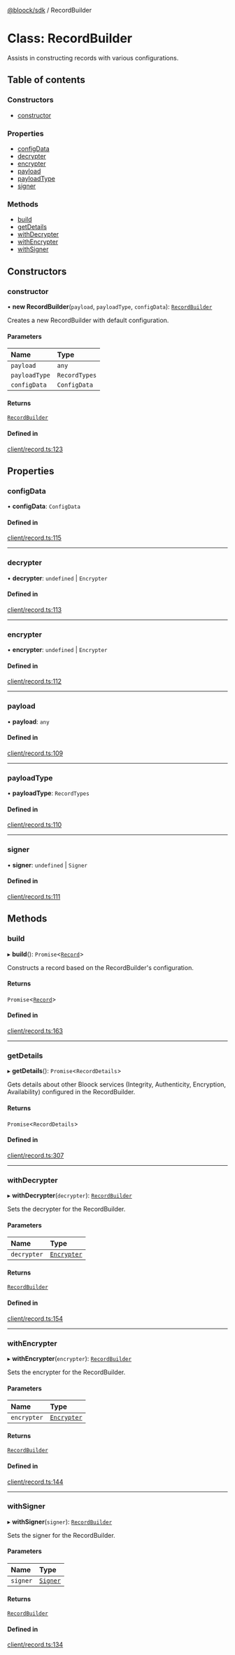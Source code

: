 [@bloock/sdk](../index.md) / RecordBuilder

# Class: RecordBuilder

Assists in constructing records with various configurations.

## Table of contents

### Constructors

- [constructor](RecordBuilder.md#constructor)

### Properties

- [configData](RecordBuilder.md#configdata)
- [decrypter](RecordBuilder.md#decrypter)
- [encrypter](RecordBuilder.md#encrypter)
- [payload](RecordBuilder.md#payload)
- [payloadType](RecordBuilder.md#payloadtype)
- [signer](RecordBuilder.md#signer)

### Methods

- [build](RecordBuilder.md#build)
- [getDetails](RecordBuilder.md#getdetails)
- [withDecrypter](RecordBuilder.md#withdecrypter)
- [withEncrypter](RecordBuilder.md#withencrypter)
- [withSigner](RecordBuilder.md#withsigner)

## Constructors

### constructor

• **new RecordBuilder**(`payload`, `payloadType`, `configData`): [`RecordBuilder`](RecordBuilder.md)

Creates a new RecordBuilder with default configuration.

#### Parameters

| Name | Type |
| :------ | :------ |
| `payload` | `any` |
| `payloadType` | `RecordTypes` |
| `configData` | `ConfigData` |

#### Returns

[`RecordBuilder`](RecordBuilder.md)

#### Defined in

[client/record.ts:123](https://github.com/bloock/bloock-sdk/blob/4afdb4b/languages/js/src/client/record.ts#L123)

## Properties

### configData

• **configData**: `ConfigData`

#### Defined in

[client/record.ts:115](https://github.com/bloock/bloock-sdk/blob/4afdb4b/languages/js/src/client/record.ts#L115)

___

### decrypter

• **decrypter**: `undefined` \| `Encrypter`

#### Defined in

[client/record.ts:113](https://github.com/bloock/bloock-sdk/blob/4afdb4b/languages/js/src/client/record.ts#L113)

___

### encrypter

• **encrypter**: `undefined` \| `Encrypter`

#### Defined in

[client/record.ts:112](https://github.com/bloock/bloock-sdk/blob/4afdb4b/languages/js/src/client/record.ts#L112)

___

### payload

• **payload**: `any`

#### Defined in

[client/record.ts:109](https://github.com/bloock/bloock-sdk/blob/4afdb4b/languages/js/src/client/record.ts#L109)

___

### payloadType

• **payloadType**: `RecordTypes`

#### Defined in

[client/record.ts:110](https://github.com/bloock/bloock-sdk/blob/4afdb4b/languages/js/src/client/record.ts#L110)

___

### signer

• **signer**: `undefined` \| `Signer`

#### Defined in

[client/record.ts:111](https://github.com/bloock/bloock-sdk/blob/4afdb4b/languages/js/src/client/record.ts#L111)

## Methods

### build

▸ **build**(): `Promise`\<[`Record`](Record.md)\>

Constructs a record based on the RecordBuilder's configuration.

#### Returns

`Promise`\<[`Record`](Record.md)\>

#### Defined in

[client/record.ts:163](https://github.com/bloock/bloock-sdk/blob/4afdb4b/languages/js/src/client/record.ts#L163)

___

### getDetails

▸ **getDetails**(): `Promise`\<`RecordDetails`\>

Gets details about other Bloock services (Integrity, Authenticity, Encryption, Availability) configured in the RecordBuilder.

#### Returns

`Promise`\<`RecordDetails`\>

#### Defined in

[client/record.ts:307](https://github.com/bloock/bloock-sdk/blob/4afdb4b/languages/js/src/client/record.ts#L307)

___

### withDecrypter

▸ **withDecrypter**(`decrypter`): [`RecordBuilder`](RecordBuilder.md)

Sets the decrypter for the RecordBuilder.

#### Parameters

| Name | Type |
| :------ | :------ |
| `decrypter` | [`Encrypter`](Encrypter.md) |

#### Returns

[`RecordBuilder`](RecordBuilder.md)

#### Defined in

[client/record.ts:154](https://github.com/bloock/bloock-sdk/blob/4afdb4b/languages/js/src/client/record.ts#L154)

___

### withEncrypter

▸ **withEncrypter**(`encrypter`): [`RecordBuilder`](RecordBuilder.md)

Sets the encrypter for the RecordBuilder.

#### Parameters

| Name | Type |
| :------ | :------ |
| `encrypter` | [`Encrypter`](Encrypter.md) |

#### Returns

[`RecordBuilder`](RecordBuilder.md)

#### Defined in

[client/record.ts:144](https://github.com/bloock/bloock-sdk/blob/4afdb4b/languages/js/src/client/record.ts#L144)

___

### withSigner

▸ **withSigner**(`signer`): [`RecordBuilder`](RecordBuilder.md)

Sets the signer for the RecordBuilder.

#### Parameters

| Name | Type |
| :------ | :------ |
| `signer` | [`Signer`](Signer.md) |

#### Returns

[`RecordBuilder`](RecordBuilder.md)

#### Defined in

[client/record.ts:134](https://github.com/bloock/bloock-sdk/blob/4afdb4b/languages/js/src/client/record.ts#L134)
